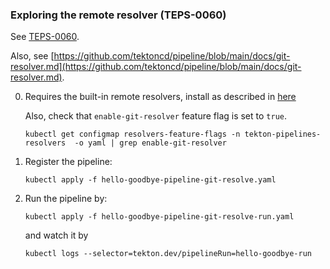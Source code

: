 ### Exploring the remote resolver (TEPS-0060)

See [TEPS-0060](https://github.com/tektoncd/community/blob/main/teps/0060-remote-resource-resolution.md).

Also, see [https://github.com/tektoncd/pipeline/blob/main/docs/git-resolver.md](https://github.com/tektoncd/pipeline/blob/main/docs/git-resolver.md).

0. Requires the built-in remote resolvers, install as described in [here](https://github.com/tektoncd/pipeline/blob/main/docs/install.md#installation)

    Also, check that `enable-git-resolver` feature flag is set to `true`.

    ```
    kubectl get configmap resolvers-feature-flags -n tekton-pipelines-resolvers  -o yaml | grep enable-git-resolver
    ```

1. Register the pipeline:

    ```
    kubectl apply -f hello-goodbye-pipeline-git-resolve.yaml 
    ```

2. Run the pipeline by:

    ```
    kubectl apply -f hello-goodbye-pipeline-git-resolve-run.yaml 
    ```

    and watch it by
    ```
    kubectl logs --selector=tekton.dev/pipelineRun=hello-goodbye-run
    ```
